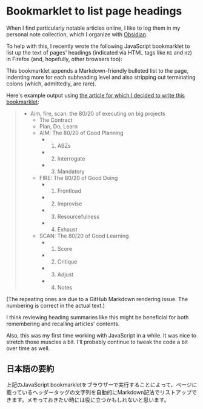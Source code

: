 # Bookmarklet to list page headings

When I find particularly notable articles online, I like to log them in my personal note collection, which I organize with [Obsidian](https://obsidian.md/).

To help with this, I recently wrote the following JavaScript bookmarklet to list up the text of pages' headings (indicated via HTML tags like `H1` and `H2`) in Firefox (and, hopefully, other browsers too):

<script src="https://gist.github.com/codeconscious/0d7ac8ca0b1ee09c6ac81690897a683b.js"></script>

This bookmarklet appends a Markdown-friendly bulleted list to the page, indenting more for each subheading level and also stripping out terminating colons (which, admittedly, are rare).

Here's example output using [the article for which I decided to write this bookmarklet](https://www.indiehackers.com/post/aim-fire-scan-the-80-20-of-executing-on-big-projects-571580cd0a):

> - Aim, fire, scan: the 80/20 of executing on big projects
>   - The Contract
>   - Plan, Do, Learn
>   - AIM: The 80/20 of Good Planning
>     - 1. ABZs
>     - 2. Interrogate
>     - 3. Mandatory
>   - FIRE: The 80/20 of Good Doing
>     - 1. Frontload
>     - 2. Improvise
>     - 3. Resourcefulness
>     - 4. Exhaust
>   - SCAN: The 80/20 of Good Learning
>     - 1. Score
>     - 2. Critique
>     - 3. Adjust
>     - 4. Notes

(The repeating ones are due to a GitHub Markdown rendering issue. The numbering is correct in the actual text.)

I think reviewing heading summaries like this might be beneficial for both remembering and recalling articles' contents.

Also, this was my first time working with JavaScript in a while. It was nice to stretch those muscles a bit. I'll probably continue to tweak the code a bit over time as well.

## 日本語の要約

上記のJavaScript bookmarkletをブラウザーで実行することによって、ページに載っているヘッダータッグの文字列を自動的にMarkdown記法でリストアップできます。メモっておきたい時には役に立つかもしれないと思います。
